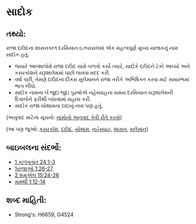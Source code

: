 # સાદોક 

## તથ્યો: 

રાજા દાઉદના શાસનકાળ દરમિયાન ઇઝરાયલમાં એક મહત્વપૂર્ણ મુખ્ય યાજકનું નામ સાદોક હતું.

* જ્યારે આબ્શાલોમે રાજા દાઉદ સામે બળવો કર્યો ત્યારે, સાદોકે દાઉદને ટેકો આપ્યો અને કરારકોશને યરૂશાલેમમાં પાછો લાવવા મદદ કરી.
* વર્ષો પછી, તેમણે દાઉદના દીકરા સુલેમાનને રાજા તરીકે અભિષિક્ત કરવા માટે સમારંભમાં ભાગ લીધો.
* સાદોક નામના બે જુદા જુદા પુરુષોએ નહેમ્યાહના સમય દરમિયાન યરૂશાલેમની દિવાલોને ફરીથી બાંધવામાં સહાય કરી.
* સાદોક રાજા યોથામના દાદાનું નામ પણ હતું.

(અનુવાદ માટેના સૂચનો: [નામોનો અનુવાદ કેવી રીતે કરવો](rc://gu/ta/man/translate/translate-names))

(આ પણ જુઓ: [કરારકોશ](../kt/arkofthecovenant.md), [દાઉદ](../names/david.md), [યોથામ](../names/jotham.md), [નહેમ્યાહ](../names/nehemiah.md), [શાસન](../other/reign.md), [સુલેમાન](../names/solomon.md))

## બાઇબલના સંદર્ભો: 

* [1 કાળવૃતાંત 24:1-3](rc://gu/tn/help/1ch/24/01)
* [1રાજાઓ 1:26-27](rc://gu/tn/help/1ki/01/26)
* [2 શમુએલ 15:24-26](rc://gu/tn/help/2sa/15/24)
* [માથ્થી 1:12-14](rc://gu/tn/help/mat/01/12)

## શબ્દ માહિતી: 

* Strong's: H6659, G4524
